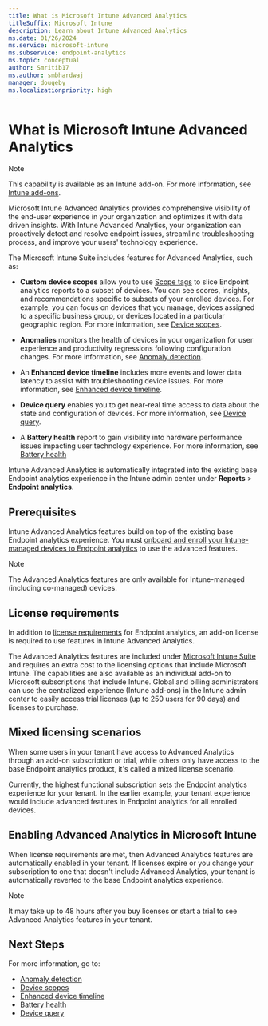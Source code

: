 ```yaml
---
title: What is Microsoft Intune Advanced Analytics
titleSuffix: Microsoft Intune
description: Learn about Intune Advanced Analytics
ms.date: 01/26/2024
ms.service: microsoft-intune
ms.subservice: endpoint-analytics
ms.topic: conceptual
author: Smritib17
ms.author: smbhardwaj
manager: dougeby
ms.localizationpriority: high
---
```


# What is Microsoft Intune Advanced Analytics

> [!NOTE]
> This capability is available as an Intune add-on. For more information, see [Intune add-ons](../intune/fundamentals/intune-add-ons.md).

Microsoft Intune Advanced Analytics provides comprehensive visibility of the end-user experience in your organization and optimizes it with data driven insights. With Intune Advanced Analytics, your organization can proactively detect and resolve endpoint issues, streamline troubleshooting process, and improve your users' technology experience.

The Microsoft Intune Suite includes features for Advanced Analytics, such as:

- **Custom device scopes** allow you to use [Scope tags](../intune/fundamentals/scope-tags.md) to slice Endpoint analytics reports to a subset of devices. You can see scores, insights, and recommendations specific to subsets of your enrolled devices. For example,  you can focus on devices that you manage, devices assigned to a specific business group, or devices located in a particular geographic region. For more information, see [Device scopes](device-scopes.md).

- **Anomalies** monitors the health of devices in your organization for user experience and productivity regressions following configuration changes. For more information, see [Anomaly detection](anomaly-detection.md).

- An **Enhanced device timeline** includes more events and lower data latency to assist with troubleshooting device issues. For more information, see [Enhanced device timeline](enhanced-device-timeline.md).

- **Device query** enables you to get near-real time access to data about the state and configuration of devices. For more information, see [Device query](device-query.md).

- A **Battery health** report to gain visibility into hardware performance issues impacting user technology experience. For more information, see [Battery health](battery-health.md)

Intune Advanced Analytics is automatically integrated into the existing base Endpoint analytics experience in the Intune admin center under **Reports** > **Endpoint analytics**.

## Prerequisites

Intune Advanced Analytics features build on top of the existing base Endpoint analytics experience. You must [onboard and enroll your Intune-managed devices to Endpoint analytics](enroll-intune.md) to use the advanced features.

> [!NOTE]
> The Advanced Analytics features are only available for Intune-managed (including co-managed) devices.

## License requirements

In addition to [license requirements](enroll-intune.md#licensing-prerequisites) for Endpoint analytics, an add-on license is required to use features in Intune Advanced Analytics.

The Advanced Analytics features are included under [Microsoft Intune Suite](../intune/fundamentals/intune-add-ons.md) and requires an extra cost to the licensing options that include Microsoft Intune. The capabilities are also available as an individual add-on to Microsoft subscriptions that include Intune. Global and billing administrators can use the centralized experience (Intune add-ons) in the Intune admin center to easily access trial licenses (up to 250 users for 90 days) and licenses to purchase.

## Mixed licensing scenarios

When some users in your tenant have access to Advanced Analytics through an add-on subscription or trial, while others only have access to the base Endpoint analytics product, it's called a mixed license scenario.

Currently, the highest functional subscription sets the Endpoint analytics experience for your tenant. In the earlier example, your tenant experience would include advanced features in Endpoint analytics for all enrolled devices.  

## Enabling Advanced Analytics in Microsoft Intune

When license requirements are met, then Advanced Analytics features are automatically enabled in your tenant. If licenses expire or you change your subscription to one that doesn't include Advanced Analytics, your tenant is automatically reverted to the base Endpoint analytics experience.

> [!NOTE]
> It may take up to 48 hours after you buy licenses or start a trial to see Advanced Analytics features in your tenant.

## Next Steps

For more information, go to:

- [Anomaly detection](anomaly-detection.md)
- [Device scopes](device-scopes.md)
- [Enhanced device timeline](enhanced-device-timeline.md)  
- [Battery health](battery-health.md)
- [Device query](device-query.md)